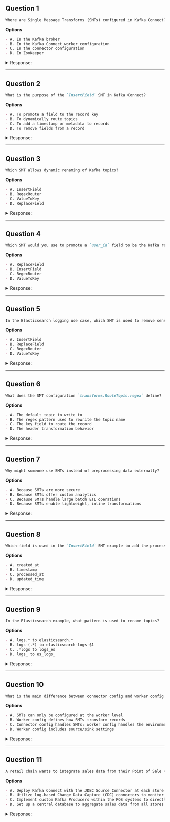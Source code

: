 ## Question 1

```markdown
Where are Single Message Transforms (SMTs) configured in Kafka Connect?
```

**Options**

```markdown
- A. In the Kafka broker
- B. In the Kafka Connect worker configuration
- C. In the connector configuration
- D. In ZooKeeper
```

<details><summary>Response:</summary>

**Answer:** C

**Explanation:**

```markdown
- A. Kafka brokers are not involved in SMTs.
- B. Worker configs define environment, not transformations.
- C. ✅ Correct – SMTs are applied via the connector config.
- D. ZooKeeper is not used for SMTs.
```

</details>

---

## Question 2

```markdown
What is the purpose of the `InsertField` SMT in Kafka Connect?
```

**Options**

```markdown
- A. To promote a field to the record key
- B. To dynamically route topics
- C. To add a timestamp or metadata to records
- D. To remove fields from a record
```

<details><summary>Response:</summary>

**Answer:** C

**Explanation:**

```markdown
- A. That's done by `ValueToKey`.
- B. That’s the job of `RegexRouter`.
- C. ✅ Correct – `InsertField` adds fields like timestamps or hostnames.
- D. That’s done using `ReplaceField`.
```

</details>

---

## Question 3

```markdown
Which SMT allows dynamic renaming of Kafka topics?
```

**Options**

```markdown
- A. InsertField
- B. RegexRouter
- C. ValueToKey
- D. ReplaceField
```

<details><summary>Response:</summary>

**Answer:** B

**Explanation:**

```markdown
- A. Adds fields but doesn’t modify topic names.
- B. ✅ Correct – `RegexRouter` rewrites topic names using regex.
- C. Promotes fields to record key.
- D. Removes or retains fields.
```

</details>

---

## Question 4

```markdown
Which SMT would you use to promote a `user_id` field to be the Kafka record key?
```

**Options**

```markdown
- A. ReplaceField
- B. InsertField
- C. RegexRouter
- D. ValueToKey
```

<details><summary>Response:</summary>

**Answer:** D

**Explanation:**

```markdown
- A. Used for blacklisting or whitelisting fields.
- B. Adds fields like timestamps.
- C. Routes topics based on patterns.
- D. ✅ Correct – `ValueToKey` promotes a value field to key.
```

</details>

---

## Question 5

```markdown
In the Elasticsearch logging use case, which SMT is used to remove sensitive fields?
```

**Options**

```markdown
- A. InsertField
- B. ReplaceField
- C. RegexRouter
- D. ValueToKey
```

<details><summary>Response:</summary>

**Answer:** B

**Explanation:**

```markdown
- A. Adds metadata like timestamps.
- B. ✅ Correct – `ReplaceField` with `blacklist` removes sensitive fields.
- C. Changes topic names dynamically.
- D. Moves fields into the record key.
```

</details>

---

## Question 6

```markdown
What does the SMT configuration `transforms.RouteTopic.regex` define?
```

**Options**

```markdown
- A. The default topic to write to
- B. The regex pattern used to rewrite the topic name
- C. The key field to route the record
- D. The header transformation behavior
```

<details><summary>Response:</summary>

**Answer:** B

**Explanation:**

```markdown
- A. Topic is not statically defined this way.
- B. ✅ Correct – it defines the pattern to match existing topic names.
- C. Topic routing is not based on key field in RegexRouter.
- D. Headers are not involved in this transformation.
```

</details>

---

## Question 7

```markdown
Why might someone use SMTs instead of preprocessing data externally?
```

**Options**

```markdown
- A. Because SMTs are more secure
- B. Because SMTs offer custom analytics
- C. Because SMTs handle large batch ETL operations
- D. Because SMTs enable lightweight, inline transformations
```

<details><summary>Response:</summary>

**Answer:** D

**Explanation:**

```markdown
- A. SMTs are not focused on security.
- B. They don’t perform analytics.
- C. SMTs are for per-record transformations, not batch ETL.
- D. ✅ Correct – SMTs are meant for simple, inline record-level tweaks.
```

</details>

---

## Question 8

```markdown
Which field is used in the `InsertField` SMT example to add the processing timestamp?
```

**Options**

```markdown
- A. created_at
- B. timestamp
- C. processed_at
- D. updated_time
```

<details><summary>Response:</summary>

**Answer:** C

**Explanation:**

```markdown
- A. Not used in this example.
- B. Too generic and not specified in the config.
- C. ✅ Correct – `processed_at` is the field added.
- D. Not mentioned in the file.
```

</details>

---

## Question 9

```markdown
In the Elasticsearch example, what pattern is used to rename topics?
```

**Options**

```markdown
- A. logs.* to elasticsearch.*
- B. logs-(.*) to elasticsearch-logs-$1
- C. .*logs to logs_es
- D. logs_ to es_logs_
```

<details><summary>Response:</summary>

**Answer:** B

**Explanation:**

```markdown
- A. Incorrect syntax and structure.
- B. ✅ Correct – this pattern matches `logs-(.*)` and renames to `elasticsearch-logs-$1`.
- C. Incorrect structure.
- D. Not used in the file.
```

</details>

---

## Question 10

```markdown
What is the main difference between connector config and worker config in the context of SMTs?
```

**Options**

```markdown
- A. SMTs can only be configured at the worker level
- B. Worker config defines how SMTs transform records
- C. Connector config handles SMTs; worker config handles the environment
- D. Worker config includes source/sink settings
```

<details><summary>Response:</summary>

**Answer:** C

**Explanation:**

```markdown
- A. False – SMTs are defined at the connector level.
- B. Worker config doesn’t transform data.
- C. ✅ Correct – SMTs are part of connector config; worker config is infrastructure-related.
- D. Source/sink details go in the connector config.
```

</details>

---

## Question 11

```markdown  
A retail chain wants to integrate sales data from their Point of Sale (POS) systems across multiple stores into Kafka for real-time analysis and inventory management. Each store's POS system dumps sales records into a local SQL database. The integration needs to account for network bandwidth limitations. Which strategy optimally addresses these requirements?  
```  

**Options**
```markdown  
- A. Deploy Kafka Connect with the JDBC Source Connector at each store to ingest sales data into Kafka, using Single Message Transforms (SMTs) to filter and reduce the size of the data on the fly. Aggregate this data centrally using a Kafka Streams application for inventory analysis  
- B. Utilize log-based Change Data Capture (CDC) connectors to monitor changes in each store's SQL database, streaming only new or changed sales records into Kafka. This minimizes network usage and enables real-time central processing with Kafka Streams  
- C. Implement custom Kafka Producers within the POS systems to directly publish sales data to Kafka, compressing messages to mitigate network bandwidth issues. Use Kafka Streams for processing and inventory management centrally  
- D. Set up a central database to aggregate sales data from all stores nightly. Use the JDBC Sink Connector to transfer this aggregated data into Kafka for next-day inventory analysis, relying on batch processing rather than real-time analysis  
```  

<details><summary>Response:</summary>  

**Answer:** B

**Explanation:**

```markdown  
CDC provides efficient, incremental data transfer.  

- A. Full data transfer may strain bandwidth  
- B. Correct. Only transfers changes, minimizing bandwidth  
- C. Custom solution increases maintenance  
- D. Batch processing doesn't meet real-time needs  
```  

</details>  
